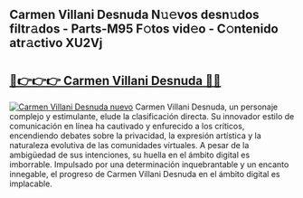 ## Carmen Villani Desnuda N𝚞𝚎vos desn𝚞dos filtr𝚊dos - Parts-M95 F𝚘tos vid𝚎o - C𝚘ntenido atr𝚊ctivo XU2Vj

# <h2><a href="http://mb2x0u.tromn.icu/?c=Carmen+Villani+Desnuda">🔗👉👉👉 Carmen Villani Desnuda 🔗🔗</a></h2>

[![Carmen Villani Desnuda nuevo](https://i.imgur.com/pEAQMta.gif)](http://mb2x0u.tromn.icu/?c=Carmen+Villani+Desnuda)
Carmen Villani Desnuda, un personaje complejo y estimulante, elude la clasificación directa. Su innovador estilo de comunicación en línea ha cautivado y enfurecido a los críticos, encendiendo debates sobre la privacidad, la expresión artística y la naturaleza evolutiva de las comunidades virtuales. A pesar de la ambigüedad de sus intenciones, su huella en el ámbito digital es imborrable. Impulsado por una determinación inquebrantable y un encanto innegable, el progreso de Carmen Villani Desnuda en el ámbito digital es implacable.
